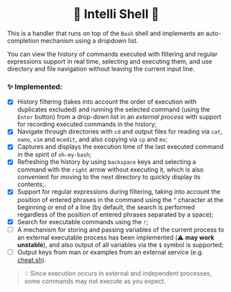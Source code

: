 <h1 align="center">
  🧠 Intelli Shell 🐚
</h1>

This is a handler that runs on top of the `Bash` shell and implements an auto-completion mechanism using a dropdown list.

You can view the history of commands executed with filtering and regular expressions support in real time, selecting and executing them, and use directory and file navigation without leaving the current input line.

### ✨ Implemented:

- [x] History filtering (takes into account the order of execution with duplicates excluded) and running the selected command (using the `Enter` button) from a drop-down list in an *external process* with support for recording executed commands in the history;
- [x] Navigate through directories with `cd` and output files for reading via `cat`, `nano`, `vim` and `mcedit`, and also copying via `cp` and `mv`;
- [x] Captures and displays the execution time of the last executed command in the spirit of `oh-my-bash`;
- [X] Refreshing the history by using `backspace` keys and selecting a command with the `right` arrow without executing it, which is also convenient for moving to the next directory to quickly display its contents;.
- [X] Support for regular expressions during filtering, taking into account the position of entered phrases in the command using the `^` character at the beginning or end of a line (by default, the search is performed regardless of the position of entered phrases separated by a space);
- [X] Search for executable commands using the `!`;
- [ ] A mechanism for storing and passing variables of the current process to an external executable process has been implemented (⚠️ **may work unstable**), and also output of all variables via the `$` symbol is supported;
- [ ] Output keys from man or examples from an external service (e.g. [cheat.sh](https://github.com/chubin/cheat.sh)).

> 💡 Since execution occurs in external and independent processes, some commands may not execute as you expect.
